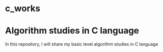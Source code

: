 # c_works
# Algorithm studies in C language
In this repository, I will share my basic level algorithm studies in C language
